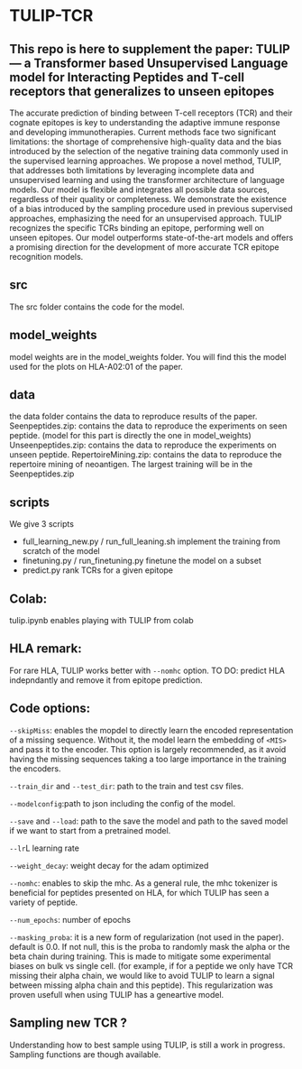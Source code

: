 # TULIP-TCR
## This repo is here to supplement the paper: TULIP — a Transformer based Unsupervised Language model for Interacting Peptides and T-cell receptors that generalizes to unseen epitopes
The accurate prediction of binding between T-cell receptors (TCR) and their cognate epitopes is key to understanding the adaptive immune response and developing immunotherapies. Current methods face two significant limitations: the shortage of comprehensive high-quality data and the bias introduced by the selection of the negative training data commonly used in the supervised learning approaches. We propose a novel method, TULIP, that addresses both limitations by leveraging incomplete data and unsupervised learning and using the transformer architecture of language models. Our model is flexible and integrates all possible data sources, regardless of their quality or completeness. We demonstrate the existence of a bias introduced by the sampling procedure used in previous supervised approaches, emphasizing the need for an unsupervised approach. TULIP recognizes the specific TCRs binding an epitope, performing well on unseen epitopes. Our model outperforms state-of-the-art models and offers a promising direction for the development of more accurate TCR epitope recognition models.


## src
The src folder contains the code for the model.


## model_weights
model weights are in the model_weights folder. You will find this the model used for the plots on HLA-A02:01 of the paper.

## data
the data folder contains the data to reproduce results of the paper.
Seenpeptides.zip: contains the data to reproduce the experiments on seen peptide. (model for this part is directly the one in model_weights)
Unseenpeptides.zip: contains the data to reproduce the experiments on unseen peptide.
RepertoireMining.zip: contains the data to reproduce the repertoire mining of neoantigen.
The largest training will be in the Seenpeptides.zip



## scripts
We give 3 scripts 
 - full_learning_new.py / run_full_leaning.sh implement the training from scratch of the model
 - finetuning.py / run_finetuning.py finetune the model on a subset
 - predict.py rank TCRs for a given epitope


## Colab:
tulip.ipynb enables playing with TULIP from colab

## HLA remark:
For rare HLA, TULIP works better with `--nomhc` option. 
TO DO: predict HLA indepndantly and remove it from epitope prediction.


## Code options:
`--skipMiss`: enables the mopdel to directly learn the encoded representation of a missing sequence. Without it, the model learn the embedding of `<MIS>` and pass it to the encoder. This option is largely recommended, as it avoid having the missing sequences taking a too large importance in the training the encoders.

`--train_dir` and `--test_dir`: path to the train and test csv files.

`--modelconfig`:path to json including the config of the model.

`--save` and `--load`: path to the save the model and path to the saved model if we want to start from a pretrained model.

`--lr`L learning rate

`--weight_decay`: weight decay for the adam optimized

`--nomhc`: enables to skip the mhc. As a general rule, the mhc tokenizer is beneficial for peptides presented on HLA, for which TULIP has seen a variety of peptide.

`--num_epochs`: number of epochs

`--masking_proba`: it is a new form of regularization (not used in the paper). default is 0.0. If not null, this is the proba to randomly mask the alpha or the beta chain during training. This is made to mitigate some experimental biases on bulk vs single cell. (for example, if for a peptide we only have TCR missing their alpha chain, we would like to avoid TULIP to learn a signal between missing alpha chain and this peptide). This regularization was proven usefull when using TULIP has a geneartive model. 




## Sampling new TCR ?
Understanding how to best sample using TULIP, is still a work in progress. Sampling functions are though available.



